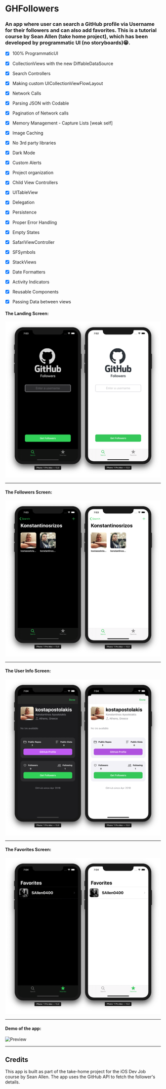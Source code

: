 # GHFollowers
### An app where user can search a GitHub profile via Username for their followers and can also add favorites. This is a tutorial course by Sean Allen (take home project), which has been developed by programmatic UI (no storyboards)😁.

- [x] 100% ProgrammaticUI
- [x] CollectionViews with the new DiffableDataSource
- [x] Search Controllers
- [x] Making custom UICollectionViewFlowLayout
- [x] Network Calls
- [x] Parsing JSON with Codable
- [x] Pagination of Network calls
- [x] Memory Management - Capture Lists [weak self]
- [x] Image Caching
- [x] No 3rd party libraries
- [x] Dark Mode
- [x] Custom Alerts
- [x] Project organization
- [x] Child View Controllers
- [x] UITableView
- [x] Delegation
- [x] Persistence
- [x] Proper Error Handling
- [x] Empty States
- [x] SafariViewController
- [x] SFSymbols
- [x] StackViews
- [x] Date Formatters
- [x] Activity Indicators
- [x] Reusable Components
- [x] Passing Data between views


#### The Landing Screen:
![](Assets/LandScreen.png)

---

#### The Followers Screen:
![](Assets/Followers.png)

---

#### The User Info Screen:
![](Assets/UserInfo.png)

---

#### The Favorites Screen:
![](Assets/Favorites.png)

---

#### Demo of the app:
![Preview](Assets/AppDemo.gif)

---
## Credits
This app is built as part of the take-home project for the iOS Dev Job course by Sean Allen. The app uses the GitHub API to fetch the follower's details.
